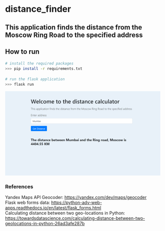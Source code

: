 # distance_finder
## This application finds the distance from the Moscow Ring Road to the specified address

## How to run
```sh
# install the required packages
>>> pip install -r requirements.txt 

# run the flask application
>>> flask run
```

![output](output.png?raw=true "Output")


### References
Yandex Maps API Geocoder: https://yandex.com/dev/maps/geocoder \
Flask web forms data: https://python-adv-web-apps.readthedocs.io/en/latest/flask_forms.html \
Calculating distance between two geo-locations in Python: https://towardsdatascience.com/calculating-distance-between-two-geolocations-in-python-26ad3afe287b 
